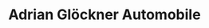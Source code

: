 ---
title: "Adrian Glöckner Automobile"
url: /dresden/adrian-gloeckner-automobile/
shop: Autohaus
---